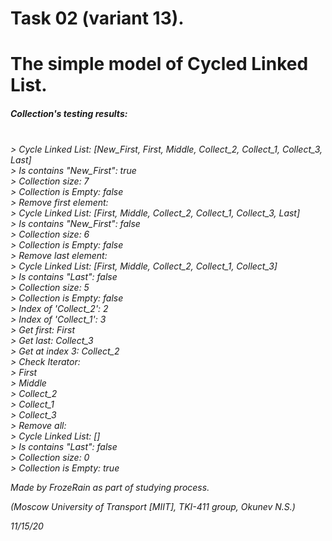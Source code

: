 # Task 02 (variant 13).

# The simple model of Cycled Linked List.
<h5> Collection's testing results:<h6/>
<br />> Cycle Linked List: [New_First, First, Middle, Collect_2, Collect_1, Collect_3, Last] 
<br />> Is contains "New_First": true
<br />> Collection size: 7
<br />> Collection is Empty: false
<br />> Remove first element:
<br />> Cycle Linked List: [First, Middle, Collect_2, Collect_1, Collect_3, Last]
<br />> Is contains "New_First": false
<br />> Collection size: 6
<br />> Collection is Empty: false
<br />> Remove last element:
<br />> Cycle Linked List: [First, Middle, Collect_2, Collect_1, Collect_3]
<br />> Is contains "Last": false
<br />> Collection size: 5
<br />> Collection is Empty: false
<br />> Index of 'Collect_2': 2
<br />> Index of 'Collect_1': 3
<br />> Get first: First
<br />> Get last: Collect_3
<br />> Get at index 3: Collect_2
<br />> Check Iterator:
<br />>  First
<br />>  Middle
<br />>  Collect_2
<br />>  Collect_1
<br />>  Collect_3
<br />> Remove all:
<br />> Cycle Linked List: []
<br />> Is contains "Last": false
<br />> Collection size: 0
<br />> Collection is Empty: true
  

<p> Made by FrozeRain as part of studying process.
<p> (Moscow University of Transport [MIIT], TKI-411 group, Okunev N.S.)

11/15/20
